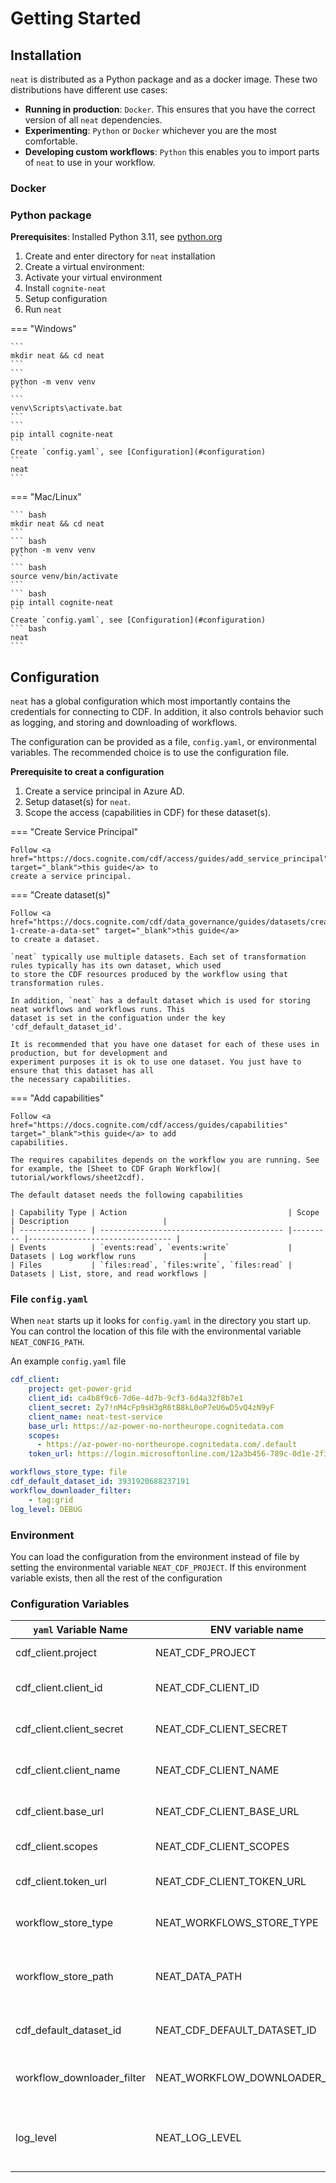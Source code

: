 # Getting Started

## Installation
`neat` is distributed as a Python package and as a docker image. These two distributions have different use cases:

* **Running in production**: `Docker`. This ensures that you have the correct version of all `neat` dependencies.
* **Experimenting**: `Python` or `Docker` whichever you are the most comfortable.
* **Developing custom workflows**: `Python` this enables you to import parts of `neat` to use in your workflow.

### Docker


### Python package

**Prerequisites**: Installed Python 3.11, see [python.org](https://www.python.org/downloads/)

1. Create and enter directory for `neat` installation
1. Create a virtual environment:
2. Activate your virtual environment
3. Install `cognite-neat`
4. Setup configuration
5. Run `neat`

=== "Windows"

    ```
    mkdir neat && cd neat
    ```
    ```
    python -m venv venv
    ```
    ```
    venv\Scripts\activate.bat
    ```
    ```
    pip intall cognite-neat
    ```
    Create `config.yaml`, see [Configuration](#configuration)
    ```
    neat
    ```

=== "Mac/Linux"

    ``` bash
    mkdir neat && cd neat
    ```
    ``` bash
    python -m venv venv
    ```
    ``` bash
    source venv/bin/activate
    ```
    ``` bash
    pip intall cognite-neat
    ```
    Create `config.yaml`, see [Configuration](#configuration)
    ``` bash
    neat
    ```


## Configuration

`neat` has a global configuration which most importantly contains the credentials for connecting to CDF. In addition,
it also controls behavior such as logging, and storing and downloading of workflows.

The configuration can be provided as a file, `config.yaml`, or environmental variables. The recommended choice is
to use the configuration file.

**Prerequisite to creat a configuration**

1. Create a service principal in Azure AD.
2. Setup dataset(s) for `neat`.
3. Scope the access (capabilities in CDF) for these dataset(s).

=== "Create Service Principal"

    Follow <a href="https://docs.cognite.com/cdf/access/guides/add_service_principal" target="_blank">this guide</a> to
    create a service principal.

=== "Create dataset(s)"

    Follow <a href="https://docs.cognite.com/cdf/data_governance/guides/datasets/create_data_sets#step-1-create-a-data-set" target="_blank">this guide</a>
    to create a dataset.

    `neat` typically use multiple datasets. Each set of transformation rules typically has its own dataset, which used
    to store the CDF resources produced by the workflow using that transformation rules.

    In addition, `neat` has a default dataset which is used for storing neat workflows and workflows runs. This
    dataset is set in the configuation under the key 'cdf_default_dataset_id'.

    It is recommended that you have one dataset for each of these uses in production, but for development and
    experiment purposes it is ok to use one dataset. You just have to ensure that this dataset has all
    the necessary capabilities.

=== "Add capabilities"

    Follow <a href="https://docs.cognite.com/cdf/access/guides/capabilities" target="_blank">this guide</a> to add
    capabilities.

    The requires capabilites depends on the workflow you are running. See for example, the [Sheet to CDF Graph Workflow](
    tutorial/workflows/sheet2cdf).

    The default dataset needs the following capabilities

    | Capability Type | Action                                    | Scope    | Description                     |
    | --------------- | ----------------------------------------- |--------- |-------------------------------- |
    | Events          | `events:read`, `events:write`             | Datasets | Log workflow runs               |
    | Files           | `files:read`, `files:write`, `files:read` | Datasets | List, store, and read workflows |



### File `config.yaml`

When `neat` starts up it looks for `config.yaml` in the directory you start up. You can control the location
of this file with the environmental variable `NEAT_CONFIG_PATH`.

An example `config.yaml` file

```yaml
cdf_client:
    project: get-power-grid
    client_id: ca4b8f9c6-7d6e-4d7b-9cf3-6d4a32f8b7e1
    client_secret: Zy7!nM4cFp9sH3gR6tB8kL0oP7eU6wD5vQ4zN9yF
    client_name: neat-test-service
    base_url: https://az-power-no-northeurope.cognitedata.com
    scopes:
      - https://az-power-no-northeurope.cognitedata.com/.default
    token_url: https://login.microsoftonline.com/12a3b456-789c-0d1e-2f3a-4b56c78d9e0f/oauth2/v2.0/token

workflows_store_type: file
cdf_default_dataset_id: 3931920688237191
workflow_downloader_filter:
    - tag:grid
log_level: DEBUG
```

### Environment
You can load the configuration from the environment instead of file by setting the environmental variable
`NEAT_CDF_PROJECT`. If this environment variable exists, then all the rest of the configuration

### Configuration Variables

| `yaml` Variable Name       | ENV variable name               | Description                                                    | Example                                                                                  |
|----------------------------|---------------------------------|----------------------------------------------------------------|------------------------------------------------------------------------------------------|
| cdf_client.project         | NEAT_CDF_PROJECT                | The CDF Project.                                               | get-power-grid                                                                           |
| cdf_client.client_id       | NEAT_CDF_CLIENT_ID              | The service principal client ID.                               | a4b8f9c6-7d6e-4d7b-9cf3-6d4a32f8b7e1                                                     |
| cdf_client.client_secret   | NEAT_CDF_CLIENT_SECRET          | The service principal client secret.                           | Zy7!nM4cFp9sH3gR6tB8kL0oP7eU6wD5vQ4zN9yF                                                 |
| cdf_client.client_name     | NEAT_CDF_CLIENT_NAME            | The service principal client name.                             | neat                                                                                     |
| cdf_client.base_url        | NEAT_CDF_CLIENT_BASE_URL        | The base URL of the CDF project                                | https://az-power-no-northeurope.cognitedata.com                                          |
| cdf_client.scopes          | NEAT_CDF_CLIENT_SCOPES          | List of scopes                                                 | https://az-power-no-northeurope.cognitedata.com/.default                                 |
| cdf_client.token_url       | NEAT_CDF_CLIENT_TOKEN_URL       | The service principal client ID.                               | https://login.microsoftonline.com/12a3b456-789c-0d1e-2f3a-4b56c78d9e0f/oauth2/v2.0/token |
| workflow_store_type        | NEAT_WORKFLOWS_STORE_TYPE       | How to store workflows, file, cdf, or url                      | file                                                                                     |
| workflow_store_path        | NEAT_DATA_PATH                  | Location for neat to store workflows, data, and configurations | /data                                                                                    |
| cdf_default_dataset_id     | NEAT_CDF_DEFAULT_DATASET_ID     | The identifier of the dataset ID.                              | 3931920688237191                                                                         |
| workflow_downloader_filter | NEAT_WORKFLOW_DOWNLOADER_FILTER | The filter used to download workflows                          | tag:grid, tag:power                                                                      |
| log_level                  | NEAT_LOG_LEVEL                  | Log level for neat, ERROR, WARNING, INFO, or DEBUG             | INFO                                                                                     |
